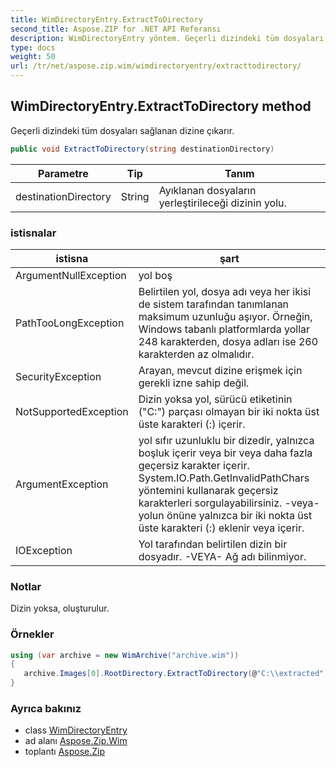```yaml
---
title: WimDirectoryEntry.ExtractToDirectory
second_title: Aspose.ZIP for .NET API Referansı
description: WimDirectoryEntry yöntem. Geçerli dizindeki tüm dosyaları sağlanan dizine çıkarır.
type: docs
weight: 50
url: /tr/net/aspose.zip.wim/wimdirectoryentry/extracttodirectory/
---
```

## WimDirectoryEntry.ExtractToDirectory method

Geçerli dizindeki tüm dosyaları sağlanan dizine çıkarır.

```csharp
public void ExtractToDirectory(string destinationDirectory)
```

| Parametre | Tip | Tanım |
| --- | --- | --- |
| destinationDirectory | String | Ayıklanan dosyaların yerleştirileceği dizinin yolu. |

### istisnalar

| istisna | şart |
| --- | --- |
| ArgumentNullException | yol boş |
| PathTooLongException | Belirtilen yol, dosya adı veya her ikisi de sistem tarafından tanımlanan maksimum uzunluğu aşıyor. Örneğin, Windows tabanlı platformlarda yollar 248 karakterden, dosya adları ise 260 karakterden az olmalıdır. |
| SecurityException | Arayan, mevcut dizine erişmek için gerekli izne sahip değil. |
| NotSupportedException | Dizin yoksa yol, sürücü etiketinin ("C:\") parçası olmayan bir iki nokta üst üste karakteri (:) içerir. |
| ArgumentException | yol sıfır uzunluklu bir dizedir, yalnızca boşluk içerir veya bir veya daha fazla geçersiz karakter içerir. System.IO.Path.GetInvalidPathChars yöntemini kullanarak geçersiz karakterleri sorgulayabilirsiniz. -veya- yolun önüne yalnızca bir iki nokta üst üste karakteri (:) eklenir veya içerir. |
| IOException | Yol tarafından belirtilen dizin bir dosyadır. -VEYA- Ağ adı bilinmiyor. |

### Notlar

Dizin yoksa, oluşturulur.

### Örnekler

```csharp
using (var archive = new WimArchive("archive.wim")) 
{ 
   archive.Images[0].RootDirectory.ExtractToDirectory(@"C:\\extracted");
}
```

### Ayrıca bakınız

* class [WimDirectoryEntry](../)
* ad alanı [Aspose.Zip.Wim](../../wimdirectoryentry/)
* toplantı [Aspose.Zip](../../../)



